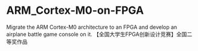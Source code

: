 # ARM_Cortex-M0-on-FPGA
Migrate the ARM Cortex-M0 architecture to an FPGA and develop an airplane battle game console on it.
【全国大学生FPGA创新设计竞赛】全国二等奖作品
